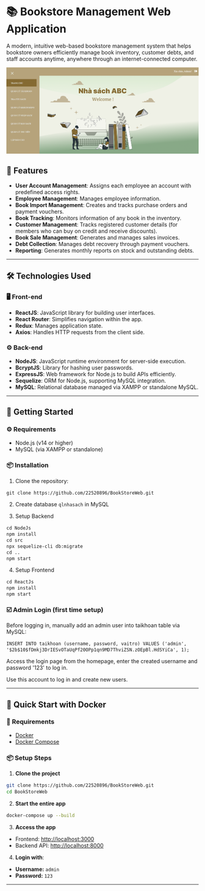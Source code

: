 # 📚 Bookstore Management Web Application

A modern, intuitive web-based bookstore management system that helps bookstore owners efficiently manage book inventory, customer debts, and staff accounts anytime, anywhere through an internet-connected computer.

<div align="center">
  <img src="assets/home.png" alt="Home" />
</div>

## 📌 Features
- **User Account Management**: Assigns each employee an account with predefined access rights.
- **Employee Management**: Manages employee information.
- **Book Import Management**: Creates and tracks purchase orders and payment vouchers.
- **Book Tracking**: Monitors information of any book in the inventory.
- **Customer Management**: Tracks registered customer details (for members who can buy on credit and receive discounts).
- **Book Sale Management**: Generates and manages sales invoices.
- **Debt Collection**: Manages debt recovery through payment vouchers.
- **Reporting**: Generates monthly reports on stock and outstanding debts.

---

## 🛠️ Technologies Used

### 🖥️ Front-end
- **ReactJS**: JavaScript library for building user interfaces.
- **React Router**: Simplifies navigation within the app.
- **Redux**: Manages application state.
- **Axios**: Handles HTTP requests from the client side.

### ⚙️ Back-end
- **NodeJS**: JavaScript runtime environment for server-side execution.
- **BcryptJS**: Library for hashing user passwords.
- **ExpressJS**: Web framework for Node.js to build APIs efficiently.
- **Sequelize**: ORM for Node.js, supporting MySQL integration.
- **MySQL**: Relational database managed via XAMPP or standalone MySQL.

---

## 🚀 Getting Started

### ⚙️ Requirements
- Node.js (v14 or higher)
- MySQL (via XAMPP or standalone)

### 📦 Installation

1. Clone the repository:
```
git clone https://github.com/22520896/BookStoreWeb.git
```

2. Create database `qlnhasach` in MySQL

3. Setup Backend
```
cd NodeJs
npm install
cd src
npx sequelize-cli db:migrate 
cd ..
npm start
```

4. Setup Frontend
```
cd ReactJs
npm install
npm start
```

### ☑️ Admin Login (first time setup)

Before logging in, manually add an admin user into taikhoan table via MySQL:
```
INSERT INTO taikhoan (username, password, vaitro) VALUES ('admin', '$2b$10$fDmkj3DrIESvOTaUqPf20OPp1qn9MD7ThviZSN.zOEpBl.HdSYiCa', 1);
```
Access the login page from the homepage, enter the created username and password '123' to log in.

Use this account to log in and create new users.

---

## 🚀 Quick Start with Docker

### 🧰 Requirements
- [Docker](https://www.docker.com/)
- [Docker Compose](https://docs.docker.com/compose/)

### 📦 Setup Steps

1. **Clone the project**
```bash
git clone https://github.com/22520896/BookStoreWeb.git
cd BookStoreWeb
```

2. **Start the entire app**
```bash
docker-compose up --build
```

3. **Access the app**
- Frontend: [http://localhost:3000](http://localhost:3000)
- Backend API: [http://localhost:8000](http://localhost:8000)

4. **Login with**:
- **Username:** `admin`
- **Password:** `123`

---